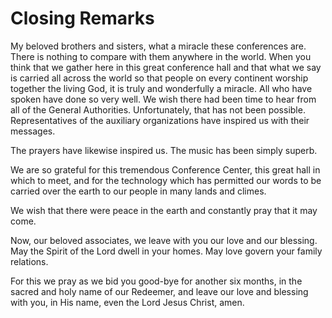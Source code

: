 # Closing Remarks

My beloved brothers and sisters, what a miracle these conferences are. There
is nothing to compare with them anywhere in the world. When you think that we
gather here in this great conference hall and that what we say is carried all
across the world so that people on every continent worship together the living
God, it is truly and wonderfully a miracle. All who have spoken have done so
very well. We wish there had been time to hear from all of the General
Authorities. Unfortunately, that has not been possible. Representatives of the
auxiliary organizations have inspired us with their messages.

The prayers have likewise inspired us. The music has been simply superb.

We are so grateful for this tremendous Conference Center, this great hall in
which to meet, and for the technology which has permitted our words to be
carried over the earth to our people in many lands and climes.

We wish that there were peace in the earth and constantly pray that it may
come.

Now, our beloved associates, we leave with you our love and our blessing. May
the Spirit of the Lord dwell in your homes. May love govern your family
relations.

For this we pray as we bid you good-bye for another six months, in the sacred
and holy name of our Redeemer, and leave our love and blessing with you, in
His name, even the Lord Jesus Christ, amen.

